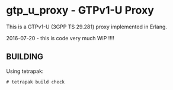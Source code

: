 gtp_u_proxy - GTPv1-U Proxy
===========================

This is a GTPv1-U (3GPP TS 29.281) proxy implemented in Erlang.

2016-07-20 - this is code very much WiP !!!!

BUILDING
--------

Using tetrapak:

    # tetrapak build check

